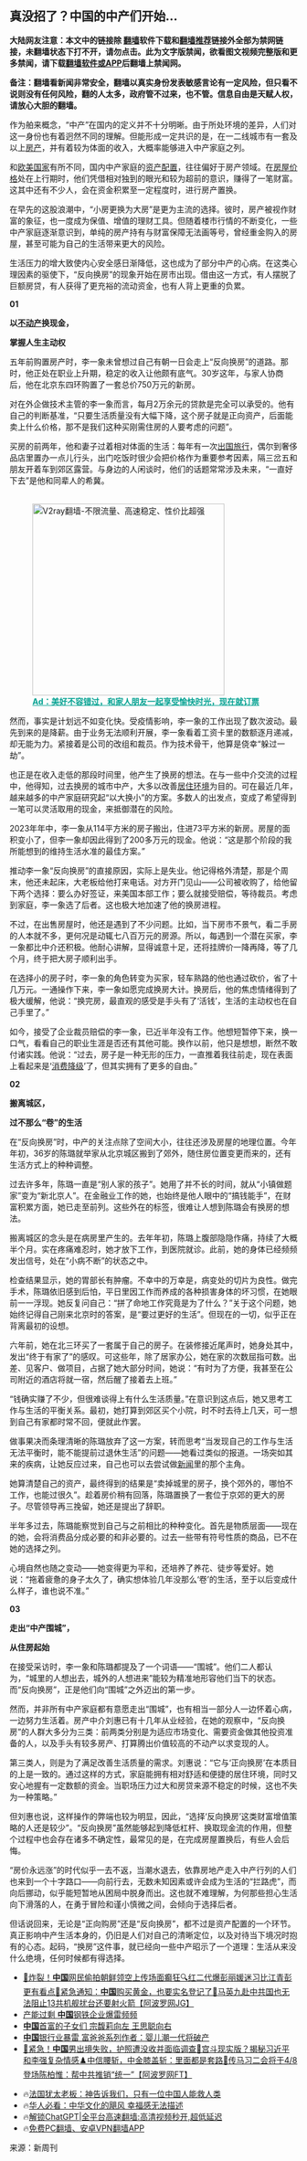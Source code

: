  <!-- 面包屑导航 --> <h2>真没招了？中国的中产们开始…</h2> <p class="notice"><b>大陆网友注意：本文中的链接除 <a href="https://github.com/bannedbook/fanqiang" >翻墙</a>软件下载和<a href="https://github.com/killgcd/justmysocks/blob/master/README.md">翻墙推荐</a>链接外全部为禁网链接，未翻墙状态下打不开，请勿点击。此为文字版禁闻，欲看图文视频完整版和更多禁闻，请下载<a href="https://github.com/bannedbook/fanqiang">翻墙软件或APP</a>后翻墙上禁闻网。</p><p>备注：翻墙看新闻非常安全，翻墙以真实身份发表敏感言论有一定风险，但只看不说则没有任何风险，翻的人太多，政府管不过来，也不管。信息自由是天赋人权，请放心大胆的翻墙。</b></p>  <div class="entry"> <p>作为舶来概念，“中产”在国内的定义并不十分明晰。由于所处环境的差异，人们对这一身份也有着迥然不同的理解。但能形成一定共识的是，在一二线城市有一套及以上<a href="https://www.bannedbook.org/bnews/tag/%E6%88%BF%E4%BA%A7/" class="st_tag internal_tag" rel="tag" title="标签 房产 下的日志">房产</a>，并有着较为体面的收入，大概率能够进入中产家庭之列。</p> <p>和<a href="https://www.bannedbook.org/bnews/tag/%E6%AC%A7%E7%BE%8E%E5%9B%BD%E5%AE%B6/" class="st_tag internal_tag" rel="tag" title="标签 欧美国家 下的日志">欧美国家</a>有所不同，国内中产家庭的<a href="https://www.bannedbook.org/bnews/tag/%E8%B5%84%E4%BA%A7%E9%85%8D%E7%BD%AE/" class="st_tag internal_tag" rel="tag" title="标签 资产配置 下的日志">资产配置</a>，往往偏好于房产领域。在<a href="https://www.bannedbook.org/bnews/tag/%E6%88%BF%E5%B1%8B%E4%BB%B7%E6%A0%BC/" class="st_tag internal_tag" rel="tag" title="标签 房屋价格 下的日志">房屋价格</a>处在上行期时，他们凭借相对独到的眼光和较为超前的意识，赚得了一笔财富。这其中还有不少人，会在资金积累至一定程度时，进行房产置换。</p> <p>在早先的这股浪潮中，“小房更换为大房”是更为主流的选择。彼时，房产被视作财富的象征，也一度成为保值、增值的理财工具。但随着楼市行情的不断变化，一些中产家庭逐渐意识到，单纯的房产持有与财富保障无法画等号，曾经重金购入的房屋，甚至可能为自己的生活带来更大的风险。</p> <p>生活压力的增大致使内心安全感日渐降低，这也成为了部分中产的心病。在这类心理因素的驱使下，“反向换房”的现象开始在房市出现。借由这一方式，有人摆脱了巨额房贷，有人获得了更充裕的流动资金，也有人背上更重的负累。</p> <p><strong>01</strong></p> <p><strong>以<a href="https://www.bannedbook.org/bnews/tag/%E4%B8%8D%E5%8A%A8%E4%BA%A7/" class="st_tag internal_tag" rel="tag" title="标签 不动产 下的日志">不动产</a>换现金，</strong></p> <p><strong>掌握人生主动权</strong></p> <p>五年前购置房产时，李一象未曾想过自己有朝一日会走上“反向换房”的道路。那时，他正处在职业上升期，稳定的收入让他颇有底气。30岁这年，与家人协商后，他在北京东四环购置了一套总价750万元的新房。</p> <p>对在外企做技术主管的李一象而言，每月2万余元的贷款是完全可以承受的。他有自己的判断基准，“只要生活质量没有大幅下降，这个房子就是正向资产，后面能卖上什么价格，那不是我们这种买刚需住房的人要考虑的问题”。</p> <p>买房的前两年，他和妻子过着相对体面的生活：每年有一次<a href="https://www.bannedbook.org/bnews/tag/%E5%87%BA%E5%9B%BD%E6%97%85%E8%A1%8C/" class="st_tag internal_tag" rel="tag" title="标签 出国旅行 下的日志">出国旅行</a>，偶尔到奢侈品店里置办一点儿行头，出门吃饭时很少会把价格作为重要参考因素，隔三岔五和朋友开着车到郊区露营。与身边的人闲谈时，他们的话题常常涉及未来，“一直好下去”是他和同辈人的希冀。</p><figure id="shenyun-figure"> <br/><a href="https://github.com/bannedbook/fanqiang/wiki/V2ray%E6%9C%BA%E5%9C%BA"><img src="https://raw.githubusercontent.com/bannedbook/fanqiang/master/v2ss/images/v2free.jpg" width="336" alt="V2ray翻墙-不限流量、高速稳定、性价比超强"></a><br/> <figcaption><strong style="cursor:pointer;text-decoration:underline;color:#00a191" onclick="window.open('https://zh-cn.shenyun.com/tickets?utm_source=bannedbook.org')">Ad：美好不容错过，和家人朋友一起享受愉快时光，现在就订票</strong></figcaption> </figure> <p>然而，事实是计划远不如变化快。受疫情影响，李一象的工作出现了数次波动。最先到来的是降薪。由于业务无法顺利开展，李一象看着工资卡里的数额逐月递减，却无能为力。紧接着是公司的改组和裁员。作为技术骨干，他算是侥幸“躲过一劫”。</p> <p>也正是在收入走低的那段时间里，他产生了换房的想法。在与一些中介交流的过程中，他得知，过去换房的城市中产，大多以改善<a href="https://www.bannedbook.org/bnews/tag/%E5%B1%85%E4%BD%8F%E7%8E%AF%E5%A2%83/" class="st_tag internal_tag" rel="tag" title="标签 居住环境 下的日志">居住环境</a>为目的。可在最近几年，越来越多的中产家庭研究起“以大换小”的方案。多数人的出发点，变成了希望得到一笔可以灵活取用的现金，来抵御潜在的风险。</p> <p>2023年年中，李一象从114平方米的房子搬出，住进73平方米的新房。房屋的面积变小了，但李一象却因此得到了200多万元的现金。他说：“这是那个阶段的我所能想到的维持生活水准的最佳方案。”</p> <p>推动李一象“反向换房”的直接原因，实际上是失业。他记得格外清楚，那是个周末，他还未起床，大老板给他打来电话。对方开门见山——公司被收购了，给他留下两个选择：要么办好签证，来美国本部工作；要么就接受赔偿，等待裁员。考虑到家庭，李一象选了后者。这也极大地加速了他的换房进程。</p> <p>不过，在出售房屋时，他还是遇到了不少问题。比如，当下房市不景气，看二手房的人本就不多，更何况是动辄七八百万元的房源。所以，每遇到一个潜在买家，李一象都比中介还积极。他耐心讲解，显得诚意十足，还将挂牌价一降再降，等了几个月，终于把大房子顺利出手。</p> <p>在选择小的房子时，李一象的角色转变为买家，轻车熟路的他也通过砍价，省了十几万元。一通操作下来，李一象如愿完成换房大计。换房后，他的焦虑情绪得到了极大缓解，他说：“换完房，最直观的感受是手头有了‘活钱’，生活的主动权也在自己手里了。”</p> <p>如今，接受了企业裁员赔偿的李一象，已近半年没有工作。他想短暂停下来，换一口气，看看自己的职业生涯是否还有其他可能。换作以前，他只是想想，断然不敢付诸实践。他说：“过去，房子是一种无形的压力，一直推着我往前走，现在表面上看起来是‘<a href="https://www.bannedbook.org/bnews/tag/%E6%B6%88%E8%B4%B9%E9%99%8D%E7%BA%A7/" class="st_tag internal_tag" rel="tag" title="标签 消费降级 下的日志">消费降级</a>’了，但其实拥有了更多的自由。”</p> <p><strong>02</strong></p> <p><strong>搬离城区，</strong></p> <p><strong>过不那么“卷”的生活</strong></p>  <p>在“反向换房”时，中产的关注点除了空间大小，往往还涉及房屋的地理位置。今年年初，36岁的陈璐就举家从北京城区搬到了郊外，随住房位置变更而来的，还有生活方式上的种种调整。</p> <p>过去许多年，陈璐一直是“别人家的孩子”。她用了并不长的时间，就从“小镇做题家”变为“新北京人”。在金融业工作的她，也始终是他人眼中的“搞钱能手”，在财富积累方面，她已走至前列。这些外在的标签，很难让人想到陈璐会有换房的想法。</p> <p>搬离城区的念头是在病房里产生的。去年年初，陈璐上腹部隐隐作痛，持续了大概半个月。实在疼痛难忍时，她才放下工作，到医院就诊。此前，她的身体已经频频发出信号，处在“小病不断”的状态之中。</p> <p>检查结果显示，她的胃部长有肿瘤。不幸中的万幸是，病变处的切片为良性。做完手术，陈璐依旧感到后怕，平日里因工作而养成的各种损害身体的坏习惯，在她眼前一一浮现。她反复问自己：“拼了命地工作究竟是为了什么？”关于这个问题，她始终记得自己刚来北京时的答案，是“要过更好的生活”。但现在的一切，似乎正在背离最初的设想。</p> <p>六年前，她在北三环买了一套属于自己的房子。在装修接近尾声时，她身处其中，发出“终于有家了”的感叹。可这些年，除了居家办公，她在家的次数屈指可数。出差、见客户、做项目，占据了她大部分时间，她说：“有时为了方便，我甚至在公司附近的酒店将就一宿，然后醒了接着去上班。”</p> <p>“钱确实赚了不少，但很难谈得上有什么生活质量。”在意识到这点后，她又思考工作与生活的平衡关系。最初，她打算到郊区买个小院，时不时去待上几天，可一想到自己有家都时常不回，便就此作罢。</p> <p>做事果决而条理清晰的陈璐放弃了这一方案，转而思考“当发现自己的工作与生活无法平衡时，能不能提前过退休生活”的问题——她看过类似的报道。一场突如其来的疾病，让她反应过来，自己也可以去尝试做<span class='wp_keywordlink_affiliate'><a href="https://www.bannedbook.org/" title="新闻">新闻</a></span>里的那个主角。</p> <p>她算清楚自己的资产，最终得到的结果是“卖掉城里的房子，换个郊外的，哪怕不工作，也能过很久”。趁着房价稍有回落，陈璐置换了一套位于京郊的更大的房子。尽管领导再三挽留，她还是提出了辞职。</p> <p>半年多过去，陈璐能察觉到自己与之前相比的种种变化。首先是物质层面——现在的她，会将消费品分成必要的和非必要的。过去一些带有符号性质的商品，已不在她的选择之列。</p> <p>心境自然也随之变动——她变得更为平和，还培养了养花、徒步等爱好。她说：“拖着疲惫的身子太久了，确实想体验几年没那么‘卷’的生活，至于以后变成什么样子，谁也说不准。”</p>  <p><strong>03</strong></p> <p><strong>走出“中产围城”，</strong></p> <p><strong>从住房起始</strong></p> <p>在接受采访时，李一象和陈璐都提及了一个词语——“围城”。他们二人都认为，“城里的人想出去，城外的人想进来”能较为精准地形容他们当下的状态。而“反向换房”，正是他们向“围城”之外迈出的第一步。</p> <p>然而，并非所有中产家庭都有意愿走出“围城”，也有相当一部分人一边怀着心病，一边努力生活着。房产中介刘惠已有十几年从业经验，在她的观察中，“反向换房”的人群大多分为三类：前两类分别是为适应市场变化、需要资金做其他投资准备的人，以及手头有较多房产、打算腾出价值较高的不动产以求变现的人。</p> <p>第三类人，则是为了满足改善生活质量的需求。刘惠说：“它与‘正向换房’在本质目的上是一致的。通过这样的方式，家庭能拥有相对舒适和便捷的居住环境，同时又安心地握有一定数额的资金。当职场压力过大和房贷来源不稳定的时候，这也不失为一种策略。”</p> <p>但刘惠也说，这样操作的弊端也较为明显，因此，“选择‘反向换房’这类财富增值策略的人还是较少”。“反向换房”虽然能够起到降低杠杆、换取现金流的作用，但整个过程中也会存在诸多不确定性，最常见的是，在完成房屋置换后，有些人会后悔。</p> <p>“房价永远涨”的时代似乎一去不返，当潮水退去，依靠房地产走入中产行列的人们也来到一个十字路口——向前行去，无数未知因素或许会成为生活的“拦路虎”，而向后挪动，似乎能短暂地从困局中脱身而出。这也就不难理解，为何那些担心生活向下滑落的人，在勇于冒险和谨小慎微之间，会倾向于选择后者。</p> <p>但话说回来，无论是“正向购房”还是“反向换房”，都不过是资产配置的一个环节。真正影响中产生活本身的，仍旧是人们对自己的清晰定位，以及对待当下境况时抱有的心态。起码，“换房”这件事，就已经向一些中产昭示了一个道理：生活从来没什么绝境，任何时候都有得选择。</p> <!--<div id="taboola-mid-1"></div>--><ul class='op-related-articles' title='相关阅读'> <li><a href='https://www.bannedbook.org/bnews/bannedvideo/20240404/2020853.html' target='_blank'>📸炸裂！<b>中国</b>网民偷拍朝鲜领空上传场面癫狂🔍红二代爆彭丽媛迷习比江青彭更有看点🏦紧急通知：<b>中国</b>购买黄金，也要实名登记了🚀马英九赴中共国也无法阻止13共机舰扰台还要射火箭【阿波罗网JG】</a></li> <li><a href='https://www.bannedbook.org/bnews/bannedvideo/20240404/2020852.html' target='_blank'>产能过剩 <b>中国</b>钢铁企业爆雷频频</a></li> <li><a href='https://www.bannedbook.org/bnews/cnnews/20240404/2020838.html' target='_blank'><b>中国</b>首富的子女们 宗馥莉向左 王思聪向右</a></li> <li><a href='https://www.bannedbook.org/bnews/baitai/20240404/2020824.html' target='_blank'><b>中国</b>银行业暴雷 富爸爸系列作者：婴儿潮一代将破产</a></li> <li><a href='https://www.bannedbook.org/bnews/bannedvideo/20240404/2020822.html' target='_blank'>🚫紧急！<b>中国</b>男出境失败，护照遭没收并面临调查🏰宫斗现实版？揭秘习近平和李强复杂情感♟️中信腰斩，中金膝盖斩：里面都是套路🤝传马习二会将于4/8登场陈柏惟：帮中共推销“统一”【阿波罗网FT】</a></li> </ul> <ul class="texttj"> <li>🔥<a href="https://www.bannedbook.org/bnews/ssgc/20230219/1850782.html" target="_blank">法国犹太老板：神告诉我们，只有一位中国人能救人类</a></li> <li>🔥<a href="https://www.bannedbook.org/bnews/comments/20220220/1694796.html" target="_blank">华人必看：中华文化的飓风 幸福感无法描述</a></li> <li>🔥<a href="https://github.com/bannedbook/fanqiang/wiki/V2ray%E6%9C%BA%E5%9C%BA" target="_blank">解锁ChatGPT|全平台高速翻墙:高清视频秒开,超低延迟</a></li> <li>🔥<a href="https://github.com/bannedbook/fanqiang/wiki/%E7%A6%81%E9%97%BB%E7%BD%91%E5%AE%89%E5%8D%93%E7%BF%BB%E5%A2%99%E6%96%B0%E9%97%BBAPP" target="_blank">免费PC翻墙、安卓VPN翻墙APP</a></li> </ul><p class="src-info">来源：新周刊 </p> <a name='sharetosocial'></a> <div style="margin-bottom:5px;padding-bottom:5px;clear:both"> <div id="archive-pix-1" class="banner-ads"> <!-- AuctionX Display platform tag START --> <div id="27602x728x90x621x_ADSLOT1" clicktrack="%%CLICK_URL_ESC%%"></div>  <!-- AuctionX Display platform tag END --> </div> <div id="archive-pix-2" class="banner-ads"> <!-- AuctionX Display platform tag START --> <div id="27556x300x250x621x_ADSLOT1" clicktrack="%%CLICK_URL_ESC%%" style="margin:0 auto;text-align:center"></div>  <!-- AuctionX Display platform tag END --> </div> </div>  <div id="archive-pix-1" class="banner-ads"> <!-- AuctionX Display platform tag START --> <div id="27603x728x90x621x_ADSLOT1" clicktrack="%%CLICK_URL_ESC%%"></div>  <!-- AuctionX Display platform tag END --> </div> </div><!--END ENTRY--> 